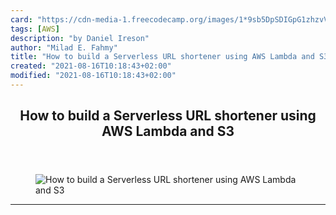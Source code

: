 ```yaml
---
card: "https://cdn-media-1.freecodecamp.org/images/1*9sb5DpSDIGpG1zhzvVAuXQ.png"
tags: [AWS]
description: "by Daniel Ireson"
author: "Milad E. Fahmy"
title: "How to build a Serverless URL shortener using AWS Lambda and S3"
created: "2021-08-16T10:18:43+02:00"
modified: "2021-08-16T10:18:43+02:00"
---
```

<div class="site-wrapper">
<main id="site-main" class="site-main outer">
<div class="inner">
<article class="post-full post tag-aws tag-serverless tag-web-development tag-javascript tag-programming ">
<header class="post-full-header">
<h1 class="post-full-title">How to build a Serverless URL shortener using AWS Lambda and S3</h1>
</header>
<figure class="post-full-image">
<picture>
<source media="(max-width: 700px)" sizes="1px" srcset="data:image/gif;base64,R0lGODlhAQABAIAAAAAAAP///yH5BAEAAAAALAAAAAABAAEAAAIBRAA7 1w">
<source media="(min-width: 701px)" sizes="(max-width: 800px) 400px,
(max-width: 1170px) 700px,
1400px" srcset="https://cdn-media-1.freecodecamp.org/images/1*9sb5DpSDIGpG1zhzvVAuXQ.png 300w,
https://cdn-media-1.freecodecamp.org/images/1*9sb5DpSDIGpG1zhzvVAuXQ.png 600w,
https://cdn-media-1.freecodecamp.org/images/1*9sb5DpSDIGpG1zhzvVAuXQ.png 1000w,
https://cdn-media-1.freecodecamp.org/images/1*9sb5DpSDIGpG1zhzvVAuXQ.png 2000w">
<img onerror="this.style.display='none'" src="https://cdn-media-1.freecodecamp.org/images/1*9sb5DpSDIGpG1zhzvVAuXQ.png" alt="How to build a Serverless URL shortener using AWS Lambda and S3">
</picture>
</figure>
<section class="post-full-content">
<div class="post-content medium-migrated-article">
</div>
<hr>
</section>
</article>
</div>
</main>
</div>
<!-- Google Tag Manager (noscript) -->
<!-- End Google Tag Manager (noscript) -->
